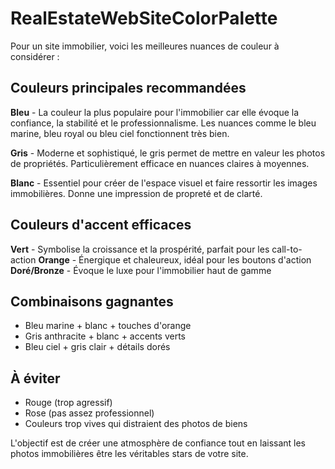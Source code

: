 # RealEstateWebSiteColorPalette

Pour un site immobilier, voici les meilleures nuances de couleur à considérer :

## Couleurs principales recommandées

**Bleu** - La couleur la plus populaire pour l'immobilier car elle évoque la confiance, la stabilité et le professionnalisme. Les nuances comme le bleu marine, bleu royal ou bleu ciel fonctionnent très bien.

**Gris** - Moderne et sophistiqué, le gris permet de mettre en valeur les photos de propriétés. Particulièrement efficace en nuances claires à moyennes.

**Blanc** - Essentiel pour créer de l'espace visuel et faire ressortir les images immobilières. Donne une impression de propreté et de clarté.

## Couleurs d'accent efficaces

**Vert** - Symbolise la croissance et la prospérité, parfait pour les call-to-action
**Orange** - Énergique et chaleureux, idéal pour les boutons d'action
**Doré/Bronze** - Évoque le luxe pour l'immobilier haut de gamme

## Combinaisons gagnantes

- Bleu marine + blanc + touches d'orange
- Gris anthracite + blanc + accents verts
- Bleu ciel + gris clair + détails dorés

## À éviter

- Rouge (trop agressif)
- Rose (pas assez professionnel)
- Couleurs trop vives qui distraient des photos de biens

L'objectif est de créer une atmosphère de confiance tout en laissant les photos immobilières être les véritables stars de votre site.
